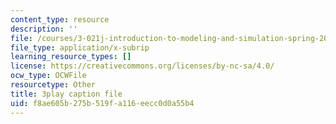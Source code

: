 ```yaml
---
content_type: resource
description: ''
file: /courses/3-021j-introduction-to-modeling-and-simulation-spring-2012/f8ae605b275b519fa116eecc0d0a55b4_FvwDJ3Op2Js.vtt
file_type: application/x-subrip
learning_resource_types: []
license: https://creativecommons.org/licenses/by-nc-sa/4.0/
ocw_type: OCWFile
resourcetype: Other
title: 3play caption file
uid: f8ae605b-275b-519f-a116-eecc0d0a55b4
---
```

